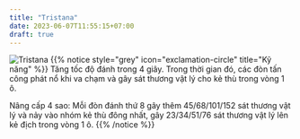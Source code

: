 ```yaml
---
title: "Tristana"
date: 2023-06-07T11:55:15+07:00
draft: true
---
```

![Tristana](https://storage.googleapis.com/www.publish.nocodesites.co.uk/prod/2542/files/9568982bcbfc335263e23849599b9b50fa4f44a6e5a8fd230141c6c65cf2aa1ab2dfa9f22854a417fd696c9dcb1747fcb9a70029443f710b42870c2be1f11dd3.png)
{{% notice style="grey" icon="exclamation-circle" title="Kỹ năng" %}}
Tăng tốc độ đánh trong 4 giây. Trong thời gian đó, các đòn tấn công phát nổ khi va chạm và gây sát thương vật lý cho kẻ thù trong vòng 1 ô.

Nâng cấp 4 sao: Mỗi đòn đánh thứ 8 gây thêm 45/68/101/152 sát thương vật lý và nảy vào nhóm kẻ thù đông nhất, gây 23/34/51/76 sát thương vật lý lên kẻ địch trong vòng 1 ô.
{{% /notice %}}